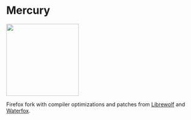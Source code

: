 # Mercury

<img src="https://raw.githubusercontent.com/Alex313031/Mercury/main/logos/Mercury_256.png" width="192">

Firefox fork with compiler optimizations and patches from [Librewolf](https://gitlab.com/librewolf-community) and [Waterfox](https://github.com/WaterfoxCo/Waterfox).

